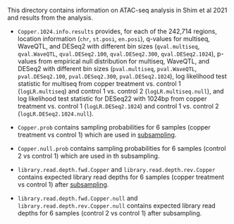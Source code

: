 This directory contains information on ATAC-seq analysis in Shim et al 2021 and results from the analysis. 

  * `Copper.1024.info.results` provides, for each of the 242,714 regions, location information (`chr`, `st.posi`, `en.posi`), q-values for multiseq, WaveQTL, and DESeq2 with different bin sizes (`qval.multiseq`, `qval.WaveQTL`, `qval.DESeq2.100`, `qval.DESeq2.300`, `qval.DESeq2.1024`), p-values from empirical null distribution for multiseq, WaveQTL, and DESeq2 with different bin sizes (`pval.multiseq`, `pval.WaveQTL`, `pval.DESeq2.100`, `pval.DESeq2.300`, `pval.DESeq2.1024`), log likelihood test statistic for multiseq from copper treatment vs. control 1 (`logLR.multiseq`) and control 1 vs. control 2 (`logLR.multiseq.null`), and log likelihood test statistic for DESeq22 with 1024bp from copper treatment vs. control 1 (`logLR.DESeq2.1024`) and control 1 vs. control 2 (`logLR.DESeq2.1024.null`). 
  
  * `Copper.prob` contains sampling probabilities for 6 samples (copper treatment vs control 1) which are used in [subsampling](https://github.com/heejungshim/multiseq_Shim_et_al/blob/main/scripts/ATAC-seq.Rmd).
  
  * `Copper.null.prob` contains sampling probabilities for 6 samples (control 2 vs control 1) which are used in th subsampling. 
  
  * `library.read.depth.fwd.Copper` and `library.read.depth.rev.Copper` contains expected library read depths for 6 samples (copper treatment vs control 1) after [subsampling](https://github.com/heejungshim/multiseq_Shim_et_al/blob/main/scripts/ATAC-seq.Rmd).
  
  * `library.read.depth.fwd.Copper.null` and `library.read.depth.rev.Copper.null` contains expected library read depths for 6 samples (control 2 vs control 1) after subsampling.
  
  